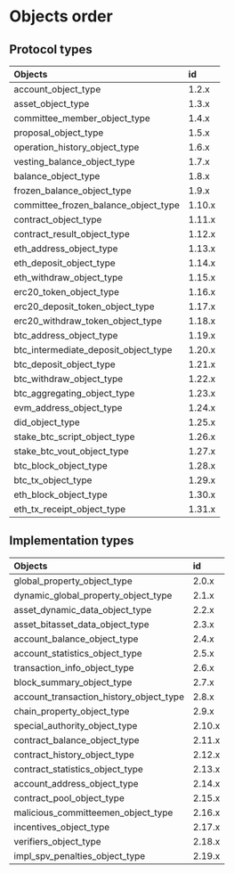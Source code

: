 # Objects order

## Protocol types

| Objects | id |
| :--- | :--- |
|account_object_type|1.2.x|
|asset_object_type|1.3.x|
|committee_member_object_type|1.4.x|
|proposal_object_type|1.5.x|
|operation_history_object_type|1.6.x|
|vesting_balance_object_type|1.7.x|
|balance_object_type|1.8.x|
|frozen_balance_object_type|1.9.x|
|committee_frozen_balance_object_type|1.10.x|
|contract_object_type|1.11.x|
|contract_result_object_type|1.12.x|
|eth_address_object_type|1.13.x|
|eth_deposit_object_type|1.14.x|
|eth_withdraw_object_type|1.15.x|
|erc20_token_object_type|1.16.x|
|erc20_deposit_token_object_type|1.17.x|
|erc20_withdraw_token_object_type|1.18.x|
|btc_address_object_type|1.19.x|
|btc_intermediate_deposit_object_type|1.20.x|
|btc_deposit_object_type|1.21.x|
|btc_withdraw_object_type|1.22.x|
|btc_aggregating_object_type|1.23.x|
|evm_address_object_type|1.24.x|
|did_object_type|1.25.x|
|stake_btc_script_object_type|1.26.x|
|stake_btc_vout_object_type|1.27.x|
|btc_block_object_type|1.28.x|
|btc_tx_object_type|1.29.x|
|eth_block_object_type|1.30.x|
|eth_tx_receipt_object_type|1.31.x|

## Implementation types

| Objects | id |
| :--- | :--- |
|global_property_object_type|2.0.x|
|dynamic_global_property_object_type|2.1.x|
|asset_dynamic_data_object_type|2.2.x|
|asset_bitasset_data_object_type|2.3.x|
|account_balance_object_type|2.4.x|
|account_statistics_object_type|2.5.x|
|transaction_info_object_type|2.6.x|
|block_summary_object_type|2.7.x|
|account_transaction_history_object_type|2.8.x|
|chain_property_object_type|2.9.x|
|special_authority_object_type|2.10.x|
|contract_balance_object_type|2.11.x|
|contract_history_object_type|2.12.x|
|contract_statistics_object_type|2.13.x|
|account_address_object_type|2.14.x|
|contract_pool_object_type|2.15.x|
|malicious_committeemen_object_type|2.16.x|
|incentives_object_type|2.17.x|
|verifiers_object_type|2.18.x|
|impl_spv_penalties_object_type|2.19.x|

